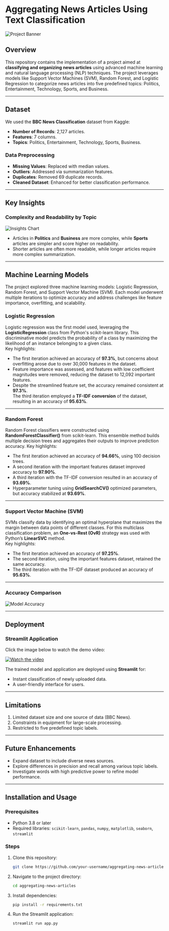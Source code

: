 # Aggregating News Articles Using Text Classification

![Project Banner](image/ML2.jpg "Aggregating News Articles Banner")

## Overview
This repository contains the implementation of a project aimed at **classifying and organizing news articles** using advanced machine learning and natural language processing (NLP) techniques. The project leverages models like Support Vector Machines (SVM), Random Forest, and Logistic Regression to categorize news articles into five predefined topics: Politics, Entertainment, Technology, Sports, and Business.

---

## Dataset

We used the **BBC News Classification** dataset from Kaggle:
- **Number of Records**: 2,127 articles.
- **Features**: 7 columns.
- **Topics**: Politics, Entertainment, Technology, Sports, Business.

### Data Preprocessing
- **Missing Values**: Replaced with median values.
- **Outliers**: Addressed via summarization features.
- **Duplicates**: Removed 69 duplicate records.
- **Cleaned Dataset**: Enhanced for better classification performance.

---

## Key Insights
### Complexity and Readability by Topic
![Insights Chart](image/flesch_reading.jpg "Complexity vs Readability")

- Articles in **Politics** and **Business** are more complex, while **Sports** articles are simpler and score higher on readability.
- Shorter articles are often more readable, while longer articles require more complex summarization.

---

## Machine Learning Models
The project explored three machine learning models: Logistic Regression, Random Forest, and Support Vector Machine (SVM). Each model underwent multiple iterations to optimize accuracy and address challenges like feature importance, overfitting, and scalability.

### Logistic Regression
Logistic regression was the first model used, leveraging the **LogisticRegression** class from Python's scikit-learn library. This discriminative model predicts the probability of a class by maximizing the likelihood of an instance belonging to a given class.  
Key highlights:
- The first iteration achieved an accuracy of **97.3%**, but concerns about overfitting arose due to over 30,000 features in the dataset.
- Feature importance was assessed, and features with low coefficient magnitudes were removed, reducing the dataset to 12,092 important features.
- Despite the streamlined feature set, the accuracy remained consistent at **97.3%**.  
The third iteration employed a **TF-IDF conversion** of the dataset, resulting in an accuracy of **95.63%**.

---

### Random Forest
Random Forest classifiers were constructed using **RandomForestClassifier()** from scikit-learn. This ensemble method builds multiple decision trees and aggregates their outputs to improve prediction accuracy.
Key highlights:
- The first iteration achieved an accuracy of **94.66%**, using 100 decision trees.
- A second iteration with the important features dataset improved accuracy to **97.90%**.
- A third iteration with the TF-IDF conversion resulted in an accuracy of **93.69%**.
- Hyperparameter tuning using **GridSearchCV()** optimized parameters, but accuracy stabilized at **93.69%**.

---

### Support Vector Machine (SVM)
SVMs classify data by identifying an optimal hyperplane that maximizes the margin between data points of different classes. For this multiclass classification problem, an **One-vs-Rest (OvR)** strategy was used with Python’s **LinearSVC** method.  
Key highlights:
- The first iteration achieved an accuracy of **97.25%**.
- The second iteration, using the important features dataset, retained the same accuracy.
- The third iteration with the TF-IDF dataset produced an accuracy of **95.63%**.

---
### Accuracy Comparison
![Model Accuracy](image/output.png "Model Accuracy")

---

## Deployment
### Streamlit Application
Click the image below to watch the demo video:

[![Watch the video](image/images.png)](assets/app_demo.mp4)

The trained model and application are deployed using **Streamlit** for:
- Instant classification of newly uploaded data.
- A user-friendly interface for users.

---

## Limitations
1. Limited dataset size and one source of data (BBC News).
2. Constraints in equipment for large-scale processing.
3. Restricted to five predefined topic labels.

---

## Future Enhancements
- Expand dataset to include diverse news sources.
- Explore differences in precision and recall among various topic labels.
- Investigate words with high predictive power to refine model performance.

---

## Installation and Usage

### Prerequisites
- Python 3.8 or later
- Required libraries: `scikit-learn`, `pandas`, `numpy`, `matplotlib`, `seaborn`, `streamlit`

### Steps
1. Clone this repository:
   ```bash
   git clone https://github.com/your-username/aggregating-news-articles.git
2. Navigate to the project directory:
   ```bash
   cd aggregating-news-articles
3. Install dependencies:
   ```bash
   pip install -r requirements.txt
4. Run the Streamlit application:
   ```bash
   streamlit run app.py



